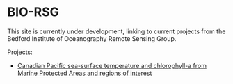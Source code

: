 # BIO-RSG

This site is currently under development, linking to current projects from the Bedford Institute of Oceanography Remote Sensing Group.

Projects:

* [Canadian Pacific sea-surface temperature and chlorophyll-a from Marine Protected Areas and regions of interest](https://bio-rsg.github.io/BIO-RSG/SST_Chla_Report.html)
